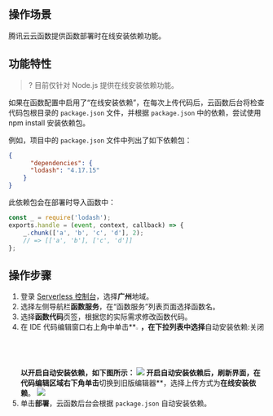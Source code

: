 ## 操作场景

腾讯云云函数提供函数部署时在线安装依赖功能。

## 功能特性

>? 目前仅针对 Node.js 提供在线安装依赖功能。

如果在函数配置中启用了“在线安装依赖”，在每次上传代码后，云函数后台将检查代码包根目录的 `package.json` 文件，并根据 `package.json` 中的依赖，尝试使用 npm install 安装依赖包。

例如，项目中的 `package.json` 文件中列出了如下依赖包：

```json
{
      "dependencies": {
      "lodash": "4.17.15"
    }
}
```



此依赖包会在部署时导入函数中：

```js
const _ = require('lodash');
exports.handle = (event, context, callback) => {
    _.chunk(['a', 'b', 'c', 'd'], 2);
    // => [['a', 'b'], ['c', 'd']]
};
```

## 操作步骤

1. 登录 [Serverless 控制台](https://console.cloud.tencent.com/scf/index)，选择**广州**地域。
2. 选择左侧导航栏**函数服务**，在“函数服务”列表页面选择函数名。
3. 选择**函数代码**页签，根据您的实际需求修改函数代码。
4. 在 IDE 代码编辑窗口右上角中单击**<img src="https://main.qcloudimg.com/raw/2b9a01a346ba19c9050c6c160ec54f48.jpg" width="2%"></img>**，在下拉列表中选择**自动安装依赖:关闭**以开启自动安装依赖，如下图所示： 
	 ![](https://qcloudimg.tencent-cloud.cn/raw/778896ea56978fb0954e0988094b19aa.png)
   开启自动安装依赖后，刷新界面，在代码编辑区域右下角单击**切换到旧版编辑器**，选择上传方式为**在线安装依赖**。
	 ![](https://qcloudimg.tencent-cloud.cn/raw/be07c7f895495ee56f95234278da64f5.png)
5. 单击**部署**，云函数后台会根据 `package.json` 自动安装依赖。
